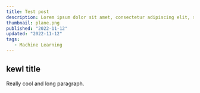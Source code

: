 ```yaml
---
title: Test post
description: Lorem ipsum dolor sit amet, consectetur adipiscing elit, sed do eiusmod tempor incididunt ut labore et dolore magna aliqua. Ut enim ad minim veniam, quis nostrud exercitation.
thumbnail: plane.png
published: "2022-11-12"
updated: "2022-11-12"
tags:
   - Machine Learning
---
```


## kewl title

Really cool and long paragraph.
